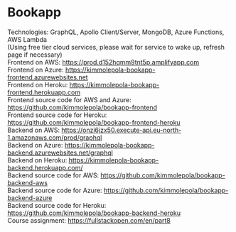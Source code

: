 # Bookapp

Technologies: GraphQL, Apollo Client/Server, MongoDB, Azure Functions, AWS Lambda <br />
(Using free tier cloud services, please wait for service to wake up, refresh page if necessary) <br />
Frontend on AWS: https://prod.d152hqmm9tnt5p.amplifyapp.com <br />
Frontend on Azure: https://kimmolepola-bookapp-frontend.azurewebsites.net <br />
Frontend on Heroku: https://kimmolepola-bookapp-frontend.herokuapp.com <br />
Frontend source code for AWS and Azure: https://github.com/kimmolepola/bookapp-frontend <br /> 
Frontend source code for Heroku: https://github.com/kimmolepola/bookapp-frontend-heroku <br /> 
Backend on AWS: https://onzi6jzx50.execute-api.eu-north-1.amazonaws.com/prod/graphql <br />
Backend on Azure: https://kimmolepola-bookapp-backend.azurewebsites.net/graphql <br />
Backend on Heroku: https://kimmolepola-bookapp-backend.herokuapp.com/ <br />
Backend source code for AWS: https://github.com/kimmolepola/bookapp-backend-aws <br />
Backend source code for Azure: https://github.com/kimmolepola/bookapp-backend-azure <br />
Backend source code for Heroku: https://github.com/kimmolepola/bookapp-backend-heroku <br />
Course assignment: https://fullstackopen.com/en/part8 <br />
